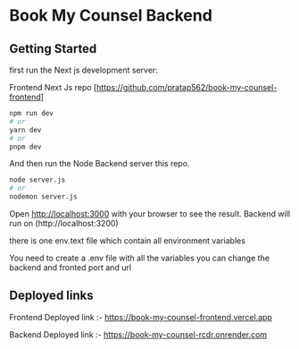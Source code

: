 # Book My Counsel Backend 

## Getting Started

first run the Next js development server:

Frontend Next Js repo  [https://github.com/pratap562/book-my-counsel-frontend]

```bash
npm run dev
# or
yarn dev
# or
pnpm dev
```
And then run the Node Backend server this repo.


```bash
node server.js
# or
nodemon server.js
```

Open [http://localhost:3000](http://localhost:3000) with your browser to see the result.
Backend will run on (http://localhost:3200)

there is one env.text file which contain all environment variables

You need to create a .env file with all the variables you can change the backend and fronted port and url


## Deployed links

Frontend Deployed link :- https://book-my-counsel-frontend.vercel.app

Backend Deployed link :- https://book-my-counsel-rcdr.onrender.com
